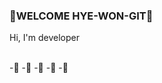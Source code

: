 ### 🌼WELCOME HYE-WON-GIT🌼

Hi, I'm developer 
<!--interested in -->
<br>
-📕 
-📙 
-📒
-📗
-📘
<!--
**hhhhyewon/hhhhyewon** is a ✨ _special_ ✨ repository because its `README.md` (this file) appears on your GitHub profile.

Here are some ideas to get you started:

- 🔭 I’m currently working on ...
- 🌱 I’m currently learning ...
- 👯 I’m looking to collaborate on ...
- 🤔 I’m looking for help with ...
- 💬 Ask me about ...
- 📫 How to reach me: ...
- 😄 Pronouns: ...
- ⚡ Fun fact: ...
-->
